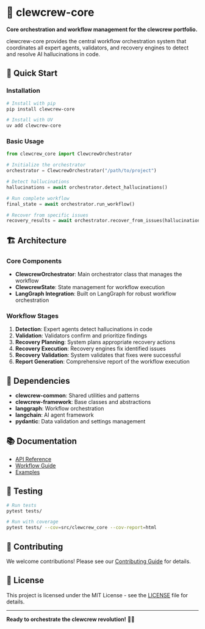 # 🧠 clewcrew-core

**Core orchestration and workflow management for the clewcrew portfolio.**

clewcrew-core provides the central workflow orchestration system that coordinates all expert agents, validators, and recovery engines to detect and resolve AI hallucinations in code.

## 🚀 Quick Start

### Installation

```bash
# Install with pip
pip install clewcrew-core

# Install with UV
uv add clewcrew-core
```

### Basic Usage

```python
from clewcrew_core import ClewcrewOrchestrator

# Initialize the orchestrator
orchestrator = ClewcrewOrchestrator("/path/to/project")

# Detect hallucinations
hallucinations = await orchestrator.detect_hallucinations()

# Run complete workflow
final_state = await orchestrator.run_workflow()

# Recover from specific issues
recovery_results = await orchestrator.recover_from_issues(hallucinations)
```

## 🏗️ Architecture

### Core Components

- **ClewcrewOrchestrator**: Main orchestrator class that manages the workflow
- **ClewcrewState**: State management for workflow execution
- **LangGraph Integration**: Built on LangGraph for robust workflow orchestration

### Workflow Stages

1. **Detection**: Expert agents detect hallucinations in code
2. **Validation**: Validators confirm and prioritize findings
3. **Recovery Planning**: System plans appropriate recovery actions
4. **Recovery Execution**: Recovery engines fix identified issues
5. **Recovery Validation**: System validates that fixes were successful
6. **Report Generation**: Comprehensive report of the workflow execution

## 🔧 Dependencies

- **clewcrew-common**: Shared utilities and patterns
- **clewcrew-framework**: Base classes and abstractions
- **langgraph**: Workflow orchestration
- **langchain**: AI agent framework
- **pydantic**: Data validation and settings management

## 📚 Documentation

- [API Reference](https://github.com/louspringer/clewcrew-core#readme)
- [Workflow Guide](https://github.com/louspringer/clewcrew-core#workflow-guide)
- [Examples](https://github.com/louspringer/clewcrew-core#examples)

## 🧪 Testing

```bash
# Run tests
pytest tests/

# Run with coverage
pytest tests/ --cov=src/clewcrew_core --cov-report=html
```

## 🤝 Contributing

We welcome contributions! Please see our [Contributing Guide](https://github.com/louspringer/clewcrew-core/blob/main/CONTRIBUTING.md) for details.

## 📄 License

This project is licensed under the MIT License - see the [LICENSE](LICENSE) file for details.

---

**Ready to orchestrate the clewcrew revolution!** 🧠✨




